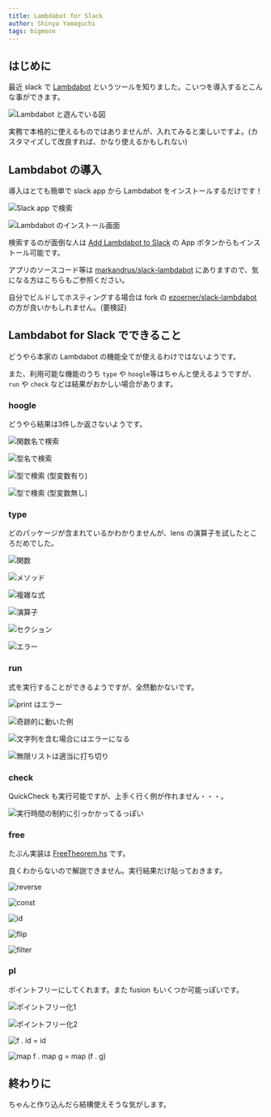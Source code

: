 ```yaml
---
title: Lambdabot for Slack
author: Shinya Yamaguchi
tags: bigmoon
---
```


## はじめに

最近 slack で [Lambdabot](https://github.com/lambdabot/lambdabot) というツールを知りました。こいつを導入するとこんな事ができます。

![Lambdabot と遊んでいる図](/images/2019/02-11/1.png)

実務で本格的に使えるものではありませんが、入れてみると楽しいですよ。(カスタマイズして改良すれば、かなり使えるかもしれない)

<!--more-->

## Lambdabot の導入

導入はとても簡単で slack app から Lambdabot をインストールするだけです！

![Slack app で検索](/images/2019/02-11/2.png)

![Lambdabot のインストール画面](/images/2019/02-11/3.png)

検索するのが面倒な人は [Add Lambdabot to Slack](https://lambdabot.brianmckenna.org/slack/install.html) の App ボタンからもインストール可能です。

アプリのソースコード等は [markandrus/slack-lambdabot](https://github.com/markandrus/slack-lambdabot) にありますので、気になる方はこちらもご参照ください。

自分でビルドしてホスティングする場合は fork の [ezoerner/slack-lambdabot](https://github.com/ezoerner/slack-lambdabot) の方が良いかもしれません。(要検証)

## Lambdabot for Slack でできること

どうやら本家の Lambdabot の機能全てが使えるわけではないようです。

また、利用可能な機能のうち `type` や `hoogle`等はちゃんと使えるようですが、`run` や `check` などは結果がおかしい場合があります。

### hoogle

どうやら結果は3件しか返さないようです。

![関数名で検索](/images/2019/02-11/hoogle-1.png)

![型名で検索](/images/2019/02-11/hoogle-2.png)

![型で検索 (型変数有り)](/images/2019/02-11/hoogle-3.png)

![型で検索 (型変数無し)](/images/2019/02-11/hoogle-4.png)

### type

どのパッケージが含まれているかわかりませんが、lens の演算子を試したところだめでした。

![関数](/images/2019/02-11/type-1.png)

![メソッド](/images/2019/02-11/type-2.png)

![複雑な式](/images/2019/02-11/type-3.png)

![演算子](/images/2019/02-11/type-4.png)

![セクション](/images/2019/02-11/type-5.png)

![エラー](/images/2019/02-11/type-6.png)

### run

式を実行することができるようですが、全然動かないです。

![print はエラー](/images/2019/02-11/run-1.png)

![奇跡的に動いた例](/images/2019/02-11/run-2.png)

![文字列を含む場合にはエラーになる](/images/2019/02-11/run-3.png)

![無限リストは適当に打ち切り](/images/2019/02-11/run-4.png)

### check

QuickCheck も実行可能ですが、上手く行く例が作れません・・・。

![実行時間の制約に引っかかってるっぽい](/images/2019/02-11/check-1.png)

### free

たぶん実装は [FreeTheorem.hs](https://github.com/lambdabot/lambdabot/blob/0b26cb6ca0e0389bcff68d360c18775a787c9d52/lambdabot-haskell-plugins/src/Lambdabot/Plugin/Haskell/Free/FreeTheorem.hs) です。

良くわからないので解説できません。実行結果だけ貼っておきます。

![reverse](/images/2019/02-11/free-1.png)

![const](/images/2019/02-11/free-2.png)

![id](/images/2019/02-11/free-3.png)

![flip](/images/2019/02-11/free-4.png)

![filter](/images/2019/02-11/free-5.png)

### pl

ポイントフリーにしてくれます。また fusion もいくつか可能っぽいです。

![ポイントフリー化1](/images/2019/02-11/pl-1.png)

![ポイントフリー化2](/images/2019/02-11/pl-2.png)

![f . id = id](/images/2019/02-11/pl-3.png)

![map f . map g = map (f . g)](/images/2019/02-11/pl-4.png)

## 終わりに

ちゃんと作り込んだら結構使えそうな気がします。